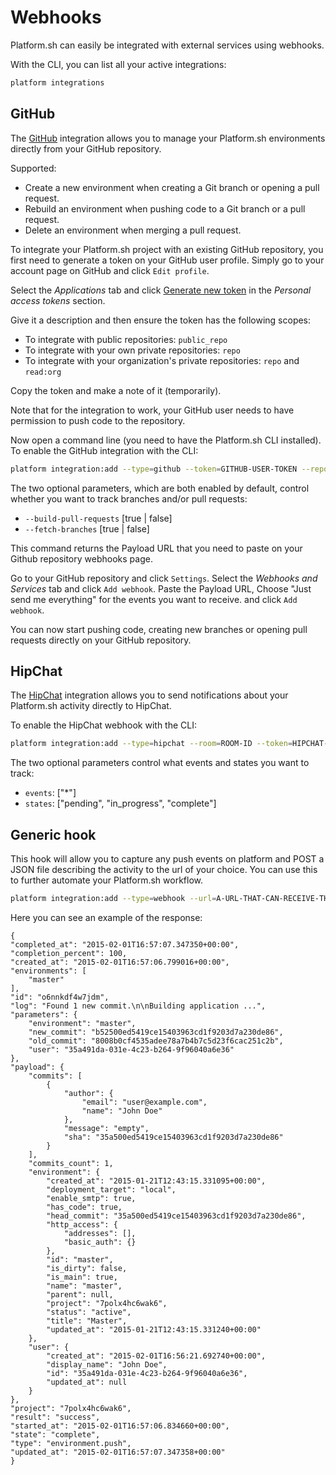 Webhooks
========

Platform.sh can easily be integrated with external services using
webhooks.

With the CLI, you can list all your active integrations:

```bash
platform integrations
```

GitHub
------

The [GitHub](https://github.com) integration allows you to manage your
Platform.sh environments directly from your GitHub repository.

Supported:

-   Create a new environment when creating a Git branch or opening a
    pull request.
-   Rebuild an environment when pushing code to a Git branch or a pull
    request.
-   Delete an environment when merging a pull request.

To integrate your Platform.sh project with an existing GitHub
repository, you first need to generate a token on your GitHub user
profile. Simply go to your account page on GitHub and click
`Edit profile`.

Select the *Applications* tab and click [Generate new
token](https://github.com/settings/tokens/new) in the *Personal access
tokens* section.

Give it a description and then ensure the token has the following
scopes:

-   To integrate with public repositories: `public_repo`
-   To integrate with your own private repositories: `repo`
-   To integrate with your organization's private repositories: `repo`
    and `read:org`

Copy the token and make a note of it (temporarily).

Note that for the integration to work, your GitHub user needs to have
permission to push code to the repository.

Now open a command line (you need to have the Platform.sh CLI
installed). To enable the GitHub integration with the CLI:

```bash
platform integration:add --type=github --token=GITHUB-USER-TOKEN --repository=USER/REPOSITORY
```

The two optional parameters, which are both enabled by default, control
whether you want to track branches and/or pull requests:

-   `--build-pull-requests` [true | false]
-   `--fetch-branches` [true | false]

This command returns the Payload URL that you need to paste on your
Github repository webhooks page.

Go to your GitHub repository and click `Settings`. Select the *Webhooks
and Services* tab and click `Add webhook`. Paste the Payload URL, Choose
"Just send me everything" for the events you want to receive. and click
`Add webhook`.

You can now start pushing code, creating new branches or opening pull
requests directly on your GitHub repository.

HipChat
-------

The [HipChat](https://hipchat.com) integration allows you to send
notifications about your Platform.sh activity directly to HipChat.

To enable the HipChat webhook with the CLI:

```bash
platform integration:add --type=hipchat --room=ROOM-ID --token=HIPCHAT-TOKEN
```

The two optional parameters control what events and states you want to
track:

-   `events`: ["\*"]
-   `states`: ["pending", "in\_progress", "complete"]

Generic hook
------------

This hook will allow you to capture any push events on platform and POST
a JSON file describing the activity to the url of your choice. You can
use this to further automate your Platform.sh workflow.

```bash
platform integration:add --type=webhook --url=A-URL-THAT-CAN-RECEIVE-THE-POSTED-JSON
```

Here you can see an example of the response:

``` {.sourceCode .javascript}
{
"completed_at": "2015-02-01T16:57:07.347350+00:00",
"completion_percent": 100,
"created_at": "2015-02-01T16:57:06.799016+00:00",
"environments": [
    "master"
],
"id": "o6nnkdf4w7jdm",
"log": "Found 1 new commit.\n\nBuilding application ...",
"parameters": {
    "environment": "master",
    "new_commit": "b52500ed5419ce15403963cd1f9203d7a230de86",
    "old_commit": "8008b0cf4535adee78a7b4b7c5d23f6cac251c2b",
    "user": "35a491da-031e-4c23-b264-9f96040a6e36"
},
"payload": {
    "commits": [
        {
            "author": {
                "email": "user@example.com",
                "name": "John Doe"
            },
            "message": "empty",
            "sha": "35a500ed5419ce15403963cd1f9203d7a230de86"
        }
    ],
    "commits_count": 1,
    "environment": {
        "created_at": "2015-01-21T12:43:15.331095+00:00",
        "deployment_target": "local",
        "enable_smtp": true,
        "has_code": true,
        "head_commit": "35a500ed5419ce15403963cd1f9203d7a230de86",
        "http_access": {
            "addresses": [],
            "basic_auth": {}
        },
        "id": "master",
        "is_dirty": false,
        "is_main": true,
        "name": "master",
        "parent": null,
        "project": "7polx4hc6wak6",
        "status": "active",
        "title": "Master",
        "updated_at": "2015-01-21T12:43:15.331240+00:00"
    },
    "user": {
        "created_at": "2015-02-01T16:56:21.692740+00:00",
        "display_name": "John Doe",
        "id": "35a491da-031e-4c23-b264-9f96040a6e36",
        "updated_at": null
    }
},
"project": "7polx4hc6wak6",
"result": "success",
"started_at": "2015-02-01T16:57:06.834660+00:00",
"state": "complete",
"type": "environment.push",
"updated_at": "2015-02-01T16:57:07.347358+00:00"
}
```
